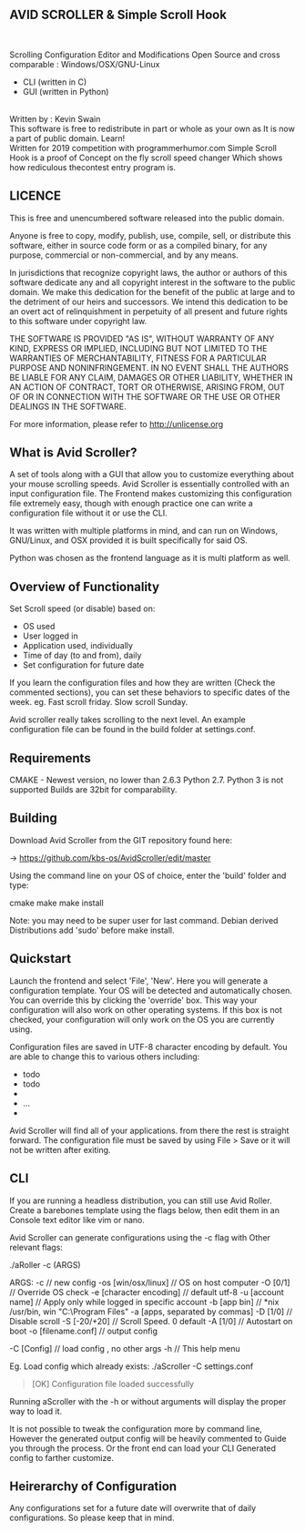 AVID SCROLLER & Simple Scroll Hook
----------------------------------
<br>

Scrolling Configuration Editor and Modifications
Open Source and cross comparable : Windows/OSX/GNU-Linux

- CLI (written in C)
- GUI (written in Python)
<br>
Written by : Kevin Swain
<br>
This software is free to redistribute in part or whole as your own as
It is now a part of public domain. Learn!
<br>
Written for 2019 competition with programmerhumor.com
Simple Scroll Hook is a proof of Concept on the fly scroll speed changer
Which shows how rediculous thecontest entry program is.


LICENCE
-------

This is free and unencumbered software released into the public domain.

Anyone is free to copy, modify, publish, use, compile, sell, or
distribute this software, either in source code form or as a compiled
binary, for any purpose, commercial or non-commercial, and by any
means.

In jurisdictions that recognize copyright laws, the author or authors
of this software dedicate any and all copyright interest in the
software to the public domain. We make this dedication for the benefit
of the public at large and to the detriment of our heirs and
successors. We intend this dedication to be an overt act of
relinquishment in perpetuity of all present and future rights to this
software under copyright law.

THE SOFTWARE IS PROVIDED "AS IS", WITHOUT WARRANTY OF ANY KIND,
EXPRESS OR IMPLIED, INCLUDING BUT NOT LIMITED TO THE WARRANTIES OF
MERCHANTABILITY, FITNESS FOR A PARTICULAR PURPOSE AND NONINFRINGEMENT.
IN NO EVENT SHALL THE AUTHORS BE LIABLE FOR ANY CLAIM, DAMAGES OR
OTHER LIABILITY, WHETHER IN AN ACTION OF CONTRACT, TORT OR OTHERWISE,
ARISING FROM, OUT OF OR IN CONNECTION WITH THE SOFTWARE OR THE USE OR
OTHER DEALINGS IN THE SOFTWARE.

For more information, please refer to <http://unlicense.org>



What is Avid Scroller?
----------------------

A set of tools along with a GUI that allow you to customize
everything about your mouse scrolling speeds. Avid Scroller
is essentially controlled with an input configuration file.
The Frontend makes customizing this configuration file 
extremely easy, though with enough practice one can write
a configuration file without it or use the CLI.

It was written with multiple platforms in mind, and can run
on Windows, GNU/Linux, and OSX provided it is built specifically
for said OS.

Python was chosen as the frontend language as it is multi
platform as well.



Overview of Functionality
-------------------------

Set Scroll speed (or disable) based on:
  - OS used
  - User logged in
  - Application used, individually
  - Time of day (to and from), daily
  - Set configuration for future date

If you learn the configuration files and how they are written
(Check the commented sections), you can set these behaviors
to specific dates of the week. eg. Fast scroll friday. Slow
scroll Sunday.


Avid scroller really takes scrolling to the next level. An
example configuration file can be found in the build folder
at settings.conf.



Requirements
------------

CMAKE - Newest version, no lower than 2.6.3
Python 2.7. Python 3 is not supported
Builds are 32bit for comparability.



Building
--------

Download Avid Scroller from the GIT repository found here:

  -> https://github.com/kbs-os/AvidScroller/edit/master

Using the command line on your OS of choice, enter the 'build'
folder and type:

cmake
make
make install

Note: you may need to be super user for last command. Debian derived 
Distributions add 'sudo' before make install.


Quickstart
----------

Launch the frontend and select 'File', 'New'. Here you will
generate a configuration template. Your OS will be detected
 and automatically chosen. You can override this
by clicking the 'override' box. This way your configuration
will also work on other operating systems. If this box is not
checked, your configuration will only work on the OS you 
are currently using.

Configuration files are saved in UTF-8 character encoding by
default. You are able to change this to various others including:
- todo
- todo
-
- ...
-

Avid Scroller will find all of your applications. from there
the rest is straight forward. The configuration file must be
saved by using File > Save or it will not be written after
exiting.


CLI
---
If you are running a headless distribution, you can still use Avid Roller.
Create a barebones template using the flags below, then edit them in an
Console text editor like vim or nano.

Avid Scroller can generate configurations using the -c flag with
Other relevant flags:

./aRoller -c (ARGS)

ARGS:
-c // new config
-os [win/osx/linux] // OS on host computer
-O [0/1] // Override OS check
-e [character encoding] // default utf-8
-u [account name] // Apply only while logged in specific account
-b [app bin] // *nix /usr/bin, win "C:\Program Files"
-a [apps, separated by commas]
-D [1/0] // Disable scroll
-S [-20/+20] // Scroll Speed. 0 default
-A [1/0] // Autostart on boot
-o [filename.conf] // output config 

-C [Config] // load config , no other args
-h // This help menu

Eg. Load config which already exists:
./aScroller -C settings.conf
> [OK] Configuration file loaded successfully

Running aScroller with the -h or without arguments will 
display the proper way to load it.

It is not possible to tweak the configuration more by command line,
However the generated output config will be heavily commented to
Guide you through the process. Or the front end can load your CLI
Generated config to farther customize.


Heirerarchy of Configuration
----------------------------

Any configurations set for a future date will overwrite that
of daily configurations. So please keep that in mind.



